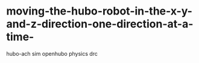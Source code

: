 # moving-the-hubo-robot-in-the-x-y-and-z-direction-one-direction-at-a-time-
hubo-ach sim openhubo physics drc
